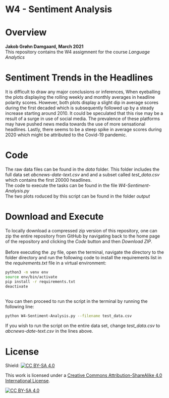 # W4 - Sentiment Analysis

# Overview 

**Jakob Grøhn Damgaard, March 2021** <br/>
This repository contains the W4 assigmnent for the course *Language Analytics*

# Sentiment Trends in the Headlines
It is difficult to draw any major conclusions or inferences, When eyeballing the plots displaying the rolling weekly and monthly averages in headline polarity scores. However, both plots display a slight dip in average scores during the first decaded which is subsequently followed up by a steady increase starting around 2010. It could be speculated that this rise may be a result of a surge in use of social media. The prevalence of these platforms may have pushed news media towards the use of more sensational headlines. Lastly, there seems to be a steep spike in average scores during 2020 which might be attributed to the Covid-19 pandemic.

# Code
The raw data files can be found in the *data* folder. This folder includes the full data set *abcnews-date-text.csv* and and a subset called *test_data.csv* which contains the first 20000 headlines. <br/>
The code to execute the tasks can be found in the file *W4-Sentiment-Analysis.py*<br/>
The two plots roduced by this script can be found in the folder *output*<br/>

# Download and Execute
To locally download a compressed zip version of this repository, one can zip the entire repository from GitHub by navigating back to the home page of the repository and clicking the *Code* button and then *Download ZIP*. <br/>
<br>
Before executing the .py file, open the terminal, navigate the directory to the folder directory and run the following code to install the requirements list in the *requirements.txt* file in a virtual environment:
<br>
```bash
python3 -m venv env
source env/bin/activate
pip install -r requirements.txt
deactivate
```
<br>
You can then proceed to run the script in the terminal by running the following line: 

```bash
python W4-Sentiment-Analysis.py --filename test_data.csv
```
If you wish to run the script on the entire data set, change *test_data.csv* to *abcnews-date-text.csv* in the lines above.


# License
Shield: [![CC BY-SA 4.0][cc-by-sa-shield]][cc-by-sa]

This work is licensed under a
[Creative Commons Attribution-ShareAlike 4.0 International License][cc-by-sa].

[![CC BY-SA 4.0][cc-by-sa-image]][cc-by-sa]

[cc-by-sa]: http://creativecommons.org/licenses/by-sa/4.0/
[cc-by-sa-image]: https://licensebuttons.net/l/by-sa/4.0/88x31.png
[cc-by-sa-shield]: https://img.shields.io/badge/License-CC%20BY--SA%204.0-lightgrey.svg

